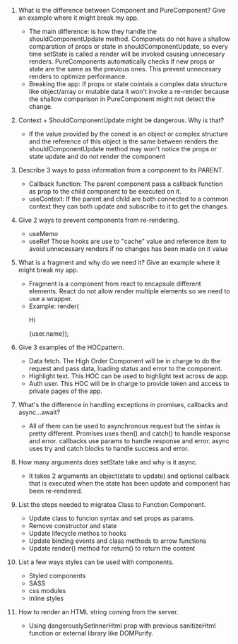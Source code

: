 1. What is the difference between Component and PureComponent? Give an example where it might break my app.

   - The main difference:
     is how they handle the shouldComponentUpdate method.
     Componets do not have a shallow comparation of props or state in shouldComponentUpdate, so every time setState is called a render will be invoked causing unnecesary renders.
     PureComponents automatically checks if new props or state are the same as the previous ones. This prevent unnecesary renders to optimize performance.
   - Breaking the app:
     If props or state cointais a complex data structure like object/array or mutable data it won't invoke a re-render because the shallow comparison in PureComponent might not detect the change.

2. Context + ShouldComponentUpdate might be dangerous. Why is that?

   - If the value provided by the conext is an object or complex structure and the reference of this object is the same between renders the shouldComponentUpdate method may won't notice the props or state update and do not render the component

3. Describe 3 ways to pass information from a component to its PARENT.

   - Callback function: The parent component pass a callback function as prop to the child component to be executed on it.
   - useContext: If the parent and child are both connected to a common context they can both update and subscribe to it to get the changes.

4. Give 2 ways to prevent components from re-rendering.

   - useMemo
   - useRef
     Those hooks are use to "cache" value and reference item to avoid unnecessary renders if no changes has been made on it value

5. What is a fragment and why do we need it? Give an example where it might break my app.

   - Fragment is a component from react to encapsule different elements. React do not allow render multiple elements so we need to use a wrapper.
   - Example: render(<p>Hi</p> <span>{user.name}</span>);

6. Give 3 examples of the HOCpattern.

   - Data fetch. The High Order Component will be in charge to do the request and pass data, loading status and error to the component.
   - Highlight text. This HOC can be used to highlight text across de app.
   - Auth user. This HOC will be in charge to provide token and access to private pages of the app.

7. What's the difference in handling exceptions in promises, callbacks and async...await?

   - All of them can be used to asynchronous request but the sintax is pretty different.
     Promises uses then() and catch() to handle response and error.
     callbacks use params to handle response and error.
     async uses try and catch blocks to handle success and error.

8. How many arguments does setState take and why is it async.

   - It takes 2 arguments an object(state to update) and optional callback that is executed when the state has been update and component has been re-rendered.

9. List the steps needed to migratea Class to Function Component.

   - Update class to funcion syntax and set props as params.
   - Remove constructor and state
   - Update lifecycle methos to hooks
   - Update binding events and class methods to arrow functions
   - Update render() method for return() to return the content

10. List a few ways styles can be used with components.

    - Styled components
    - SASS
    - css modules
    - inline styles

11. How to render an HTML string coming from the server.
    - Using dangerouslySetInnerHtml prop with previous sanitizeHtml function or external library like DOMPurify.
